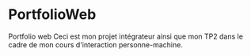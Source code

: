 # PortfolioWeb

Portfolio web
Ceci est mon projet intégrateur ainsi que mon TP2 dans le cadre de mon cours d'interaction personne-machine.

